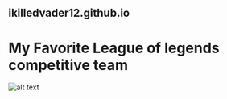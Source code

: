 ##  ikilledvader12.github.io
# My Favorite League of legends competitive team
![alt text](image.jpg)
